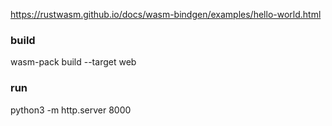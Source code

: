 https://rustwasm.github.io/docs/wasm-bindgen/examples/hello-world.html

### build
wasm-pack build --target web

### run
python3 -m http.server 8000